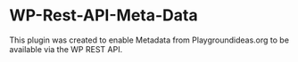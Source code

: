 # WP-Rest-API-Meta-Data
This plugin was created to enable Metadata from Playgroundideas.org to be available via the WP REST API.
